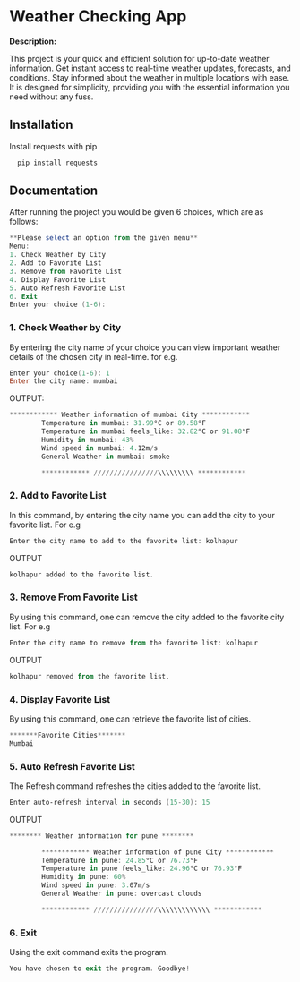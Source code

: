 
# Weather Checking App
**Description:**

This project is your quick and efficient solution for up-to-date weather information. Get instant access to real-time weather updates, forecasts, and conditions. Stay informed about the weather in multiple locations with ease. It is designed for simplicity, providing you with the essential information you need without any fuss.


## Installation

Install requests with pip

```powershell
  pip install requests
```
## Documentation
 After running the project you would be given 6 choices, which are as follows:
 ```powershell
**Please select an option from the given menu**
Menu:
1. Check Weather by City
2. Add to Favorite List
3. Remove from Favorite List
4. Display Favorite List
5. Auto Refresh Favorite List
6. Exit
Enter your choice (1-6):
```
### 1. Check Weather by City
By entering the city name of your choice you can view important weather details of the chosen city in real-time. for e.g.
```powershell
Enter your choice(1-6): 1
Enter the city name: mumbai
```
OUTPUT:
```powershell   
************ Weather information of mumbai City ************
        Temperature in mumbai: 31.99°C or 89.58°F
        Temperature in mumbai feels_like: 32.82°C or 91.08°F
        Humidity in mumbai: 43%
        Wind speed in mumbai: 4.12m/s
        General Weather in mumbai: smoke

        ************ ////////////////\\\\\\\\\ ************
```

### 2. Add to Favorite List
In this command, by entering the city name you can add the city to your favorite list. For e.g 
```powershell
Enter the city name to add to the favorite list: kolhapur
```
OUTPUT
```powershell
kolhapur added to the favorite list.
```
### 3. Remove From Favorite List 
By using this command, one can remove the city added to the favorite city list. For e.g
```powershell
Enter the city name to remove from the favorite list: kolhapur
```
OUTPUT
```powershell
kolhapur removed from the favorite list.
```
### 4. Display Favorite List
By using this command, one can retrieve the favorite list of cities.
```powershell
*******Favorite Cities******* 
Mumbai
```
### 5. Auto Refresh Favorite List
The Refresh command refreshes the cities added to the favorite list.
```powershell
Enter auto-refresh interval in seconds (15-30): 15
```
OUTPUT
```powershell
******** Weather information for pune ********

        ************ Weather information of pune City ************
        Temperature in pune: 24.85°C or 76.73°F
        Temperature in pune feels_like: 24.96°C or 76.93°F
        Humidity in pune: 60%
        Wind speed in pune: 3.07m/s
        General Weather in pune: overcast clouds

        ************ ////////////////\\\\\\\\\\\\\ ************
```
### 6. Exit
Using the exit command exits the program.
```powershell
You have chosen to exit the program. Goodbye!